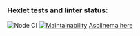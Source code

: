 ### Hexlet tests and linter status:
![Node CI](https://github.com/ansy-mir/frontend-project-lvl1/workflows/Node%20CI/badge.svg)
[![Maintainability](https://api.codeclimate.com/v1/badges/a99a88d28ad37a79dbf6/maintainability)](https://codeclimate.com/github/codeclimate/codeclimate/maintainability)
[Asciinema here](https://asciinema.org/a/MNgf8m0Zjsok6hH7hoDnHrYoE)

